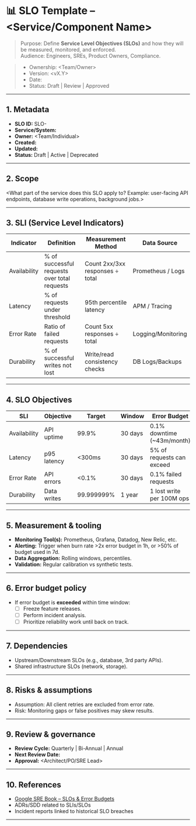 # 📊 SLO Template – <Service/Component Name>

> Purpose: Define **Service Level Objectives (SLOs)** and how they will be measured, monitored, and enforced.  
> Audience: Engineers, SREs, Product Owners, Compliance.  

> - Ownership: <Team/Owner>
> - Version: <vX.Y>
> - Date: <YYYY-MM-DD>
> - Status: Draft | Review | Approved

---

## 1. Metadata
- **SLO ID:** SLO-<ID>
- **Service/System:** <Service Name>
- **Owner:** <Team/Individual>
- **Created:** <YYYY-MM-DD>
- **Updated:** <YYYY-MM-DD>
- **Status:** Draft | Active | Deprecated

---

## 2. Scope
<What part of the service does this SLO apply to? Example: user-facing API endpoints, database write operations, background jobs.>

---

## 3. SLI (Service Level Indicators)
| **Indicator** | **Definition**                               | **Measurement Method**          | **Data Source**    |
|---------------|----------------------------------------------|---------------------------------|--------------------|
| Availability  | % of successful requests over total requests | Count 2xx/3xx responses ÷ total | Prometheus / Logs  |
| Latency       | % of requests under threshold                | 95th percentile latency         | APM / Tracing      |
| Error Rate    | Ratio of failed requests                     | Count 5xx responses ÷ total     | Logging/Monitoring |
| Durability    | % of successful writes not lost              | Write/read consistency checks   | DB Logs/Backups    |

---

## 4. SLO Objectives
| **SLI**      | **Objective** | **Target** | **Window** | **Error Budget**           |
|--------------|---------------|------------|------------|----------------------------|
| Availability | API uptime    | 99.9%      | 30 days    | 0.1% downtime (~43m/month) |
| Latency      | p95 latency   | <300ms     | 30 days    | 5% of requests can exceed  |
| Error Rate   | API errors    | <0.1%      | 30 days    | 0.1% failed requests       |
| Durability   | Data writes   | 99.999999% | 1 year     | 1 lost write per 100M ops  |

---

## 5. Measurement & tooling
- **Monitoring Tool(s):** Prometheus, Grafana, Datadog, New Relic, etc.
- **Alerting:** Trigger when burn rate >2x error budget in 1h, or >50% of budget used in 7d.
- **Data Aggregation:** Rolling windows, percentiles.
- **Validation:** Regular calibration vs synthetic tests.

---

## 6. Error budget policy
- If error budget is **exceeded** within time window:
    - [ ] Freeze feature releases.
    - [ ] Perform incident analysis.
    - [ ] Prioritize reliability work until back on track.

---

## 7. Dependencies
- Upstream/Downstream SLOs (e.g., database, 3rd party APIs).
- Shared infrastructure SLOs (network, storage).

---

## 8. Risks & assumptions
- Assumption: All client retries are excluded from error rate.
- Risk: Monitoring gaps or false positives may skew results.

---

## 9. Review & governance
- **Review Cycle:** Quarterly | Bi-Annual | Annual
- **Next Review Date:** <YYYY-MM-DD>
- **Approval:** <Architect/PO/SRE Lead>

---

## 10. References
- [Google SRE Book – SLOs & Error Budgets](https://sre.google/sre-book/service-level-objectives/)
- ADRs/SDD related to SLIs/SLOs
- Incident reports linked to historical SLO breaches

---
